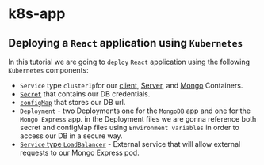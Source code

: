 # k8s-app
## Deploying a `React` application using `Kubernetes`

In this tutorial we are going to `deploy` `React` application using the following `Kubernetes` components: 
* `Service` type `clusterIp`for our [client](https://github.com/tpaz1/k8s-app/blob/main/k8s-files/client-depl.yaml), [Server](https://github.com/tpaz1/k8s-app/blob/main/k8s-files/server-depl.yaml), and [Mongo](https://github.com/tpaz1/k8s-app/blob/main/k8s-files/mongo-depl.yaml) Containers.
* [`Secret`](https://github.com/tpaz1/Mongo-app/blob/main/app/01-mongoDB-secret.yaml) that contains our DB credentials.
* [`configMap`](https://github.com/tpaz1/Mongo-app/blob/main/app/04-configmap.yaml) that stores our DB url.
* `Deployment` - two Deployments [one](https://github.com/tpaz1/Mongo-app/blob/main/app/02-mongoDB-deployment.yaml) for the `MongoDB` app and [one](https://github.com/tpaz1/Mongo-app/blob/main/app/05-mongo-exp-deployment.yaml) for the `Mongo Express` app. in the Deployment files we are gonna reference both secret and configMap files using `Environment variables` in order to access our DB in a secure way.
* [`Service` type `LoadBalancer`](https://github.com/tpaz1/Mongo-app/blob/main/app/06-mongo-exp-service.yaml) - External service that will allow external requests to our Mongo Express pod.
